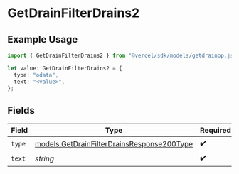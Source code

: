 # GetDrainFilterDrains2

## Example Usage

```typescript
import { GetDrainFilterDrains2 } from "@vercel/sdk/models/getdrainop.js";

let value: GetDrainFilterDrains2 = {
  type: "odata",
  text: "<value>",
};
```

## Fields

| Field                                                                                          | Type                                                                                           | Required                                                                                       | Description                                                                                    |
| ---------------------------------------------------------------------------------------------- | ---------------------------------------------------------------------------------------------- | ---------------------------------------------------------------------------------------------- | ---------------------------------------------------------------------------------------------- |
| `type`                                                                                         | [models.GetDrainFilterDrainsResponse200Type](../models/getdrainfilterdrainsresponse200type.md) | :heavy_check_mark:                                                                             | N/A                                                                                            |
| `text`                                                                                         | *string*                                                                                       | :heavy_check_mark:                                                                             | N/A                                                                                            |